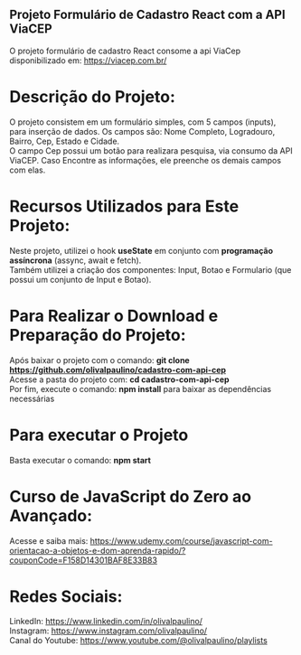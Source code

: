 ## Projeto Formulário de Cadastro React com a API ViaCEP

O projeto formulário de cadastro React consome a api ViaCep disponibilizado em: https://viacep.com.br/ 

# Descrição do Projeto:

O projeto consistem em um formulário simples, com 5 campos (inputs), para inserção de dados. Os campos são: Nome Completo, Logradouro, Bairro, Cep, Estado e Cidade. <br>
O campo Cep possui um botão para realizara pesquisa, via consumo da API ViaCEP. Caso Encontre as informações, ele preenche os demais campos com elas. 

# Recursos Utilizados para Este Projeto:

Neste projeto, utilizei o hook **useState** em conjunto com **programação assíncrona** (assync, await e fetch). <br>
Também utilizei a criação dos componentes: Input, Botao e Formulario (que possui um conjunto de Input e Botao).

# Para Realizar o Download e Preparação do Projeto:

Após baixar o projeto com o comando: **git clone https://github.com/olivalpaulino/cadastro-com-api-cep** <br>
Acesse a pasta do projeto com: **cd cadastro-com-api-cep** <br>
Por fim, execute o comando: **npm install** para baixar as dependências necessárias

# Para executar o Projeto

Basta executar o comando: **npm start**

# Curso de JavaScript do Zero ao Avançado:

Acesse e saiba mais: https://www.udemy.com/course/javascript-com-orientacao-a-objetos-e-dom-aprenda-rapido/?couponCode=F158D14301BAF8E33B83

# Redes Sociais: 

LinkedIn: https://www.linkedin.com/in/olivalpaulino/ <br>
Instagram: https://www.instagram.com/olivalpaulino/ <br>
Canal do Youtube: https://www.youtube.com/@olivalpaulino/playlists